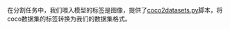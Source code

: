 在分割任务中，我们喂入模型的标签是图像，提供了[coco2datasets.py](../../utils/postpocessing/coco2datasets.py)脚本，将coco数据集的标签转换为我们的数据集格式。

